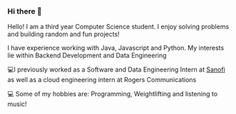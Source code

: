 ### Hi there 👋

<!--
**hjanday/hjanday** is a ✨ _special_ ✨ repository because its `README.md` (this file) appears on your GitHub profile. -->

<p>Hello! I am a third year Computer Science student. I enjoy solving problems and building random and fun projects!</p>
<p>I have experience working with Java, Javascript and Python. My interests lie within Backend Development and Data Engineering</p>
                
<p>💻I previously worked as a Software and Data Engineering Intern at <a href=https://www.sanofi.com/en>Sanofi</a> as well as a cloud engineering intern at Rogers Communications</p>

<p>💻 Some of my hobbies are: Programming, Weightlifting and listening to music!</p>


